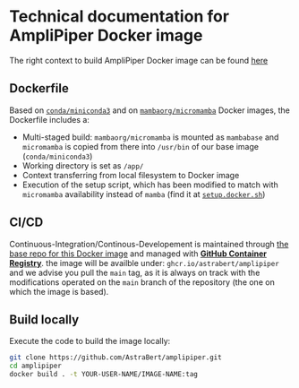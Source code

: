 # Technical documentation for AmpliPiper Docker image

The right context to build AmpliPiper Docker image can be found [here](https://github.com/AstraBert/amplipiper)

## Dockerfile

Based on [`conda/miniconda3`](https://hub.docker.com/r/conda/miniconda3/) and on [`mambaorg/micromamba`](https://hub.docker.com/r/mambaorg/micromamba) Docker images, the Dockerfile includes a:

- Multi-staged build: `mambaorg/micromamba` is mounted as `mambabase` and `micromamba` is copied from there into `/usr/bin` of our base image (`conda/miniconda3`)
- Working directory is set as `/app/`
- Context transferring from local filesystem to Docker image
- Execution of the setup script, which has been modified to match with `micromamba` availability instead of `mamba` (find it at [`setup.docker.sh`](./setup.docker.sh))

## CI/CD

Continuous-Integration/Continous-Developement is maintained through [the base repo for this Docker image](https://github.com/AstraBert/amplipiper) and managed with [**GitHub Container Registry**](https://ghcr.io/). the image will be availble under: `ghcr.io/astrabert/amplipiper` and we advise you pull the `main` tag, as it is always on track with the modifications operated on the `main` branch of the repository (the one on which the image is based).

## Build locally

Execute the code to build the image locally:

```bash
git clone https://github.com/AstraBert/amplipiper.git
cd amplipiper
docker build . -t YOUR-USER-NAME/IMAGE-NAME:tag
```